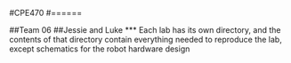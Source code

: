 #CPE470
#======

##Team 06
##Jessie and Luke
*** Each lab has its own directory, and the contents of that directory contain everything needed to reproduce the lab, except schematics for the robot hardware design

